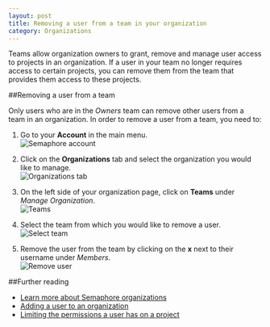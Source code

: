 ```yaml
---
layout: post
title: Removing a user from a team in your organization
category: Organizations
---
```


Teams allow organization owners to grant, remove and manage user access to
projects in an organization. If a user in your team no longer requires access
to certain projects, you can remove them from the team that provides them
access to these projects.

##Removing a user from a team

Only users who are in the _Owners_ team can remove other users from a team in
an organization. In order to remove a user from a team, you need to:

1. Go to your **Account** in the main menu.
<br><img src="/docs/assets/img/setting-up-an-organization/account.png" alt="Semaphore account" class="img-responsive img-bordered">

2. Click on the **Organizations** tab and select the organization you would like
to manage.
<br><img src="/docs/assets/img/can-i-limit-the-permissions-a-user-has-on-a-specific-project/select-organization.png" alt="Organizations tab" class="img-responsive img-bordered">

3. On the left side of your organization page, click on **Teams** under _Manage Organization_.
<br><img src="/docs/assets/img/can-i-limit-the-permissions-a-user-has-on-a-specific-project/teams.png" alt="Teams" class="img-responsive img-bordered">

4. Select the team from which you would like to remove a user.
<br><img src="/docs/assets/img/can-i-limit-the-permissions-a-user-has-on-a-specific-project/team-name.png" alt="Select team" class="img-responsive img-bordered">

5. Remove the user from the team by clicking on the **x** next to their username
under _Members_.
<br><img src="/docs/assets/img/removing-a-user-from-a-team-in-your-organization/remove-user.png" alt="Remove user" class="img-responsive img-bordered">

##Further reading

- [Learn more about Semaphore organizations](/docs/organizations/about-organizations.html)
- [Adding a user to an organization](/docs/organizations/adding-a-user-to-an-organization.html)
- [Limiting the permissions a user has on a project](/docs/organizations/can-i-limit-the-permissions-a-user-has-on-a-specific-project.html)
